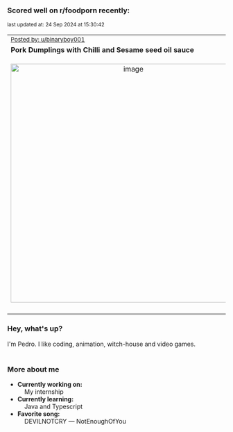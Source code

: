### Scored well on r/foodporn recently:

<p align="left"><sub>last updated at: 24 Sep 2024 at 15:30:42</sub></p>

|   |
| --- |
| <sub>[Posted by: u/binaryboy001][source]</sub> |
| **Pork Dumplings with Chilli and Sesame seed oil sauce** | 
|<p align="center"> <img alt="image" src="https://i.redd.it/0rybecby22qd1.jpeg" width="550" /> </p>|
|   |

### Hey, what's up?

I'm Pedro. I like coding, animation, witch-house and video games.<br><br>

### More about me
- **Currently working on:**  
&nbsp;&nbsp;&nbsp;&nbsp;My internship
- **Currently learning:**  
&nbsp;&nbsp;&nbsp;&nbsp;Java and Typescript
- **Favorite song:**  
&nbsp;&nbsp;&nbsp;&nbsp;DEVILNOTCRY — NotEnoughOfYou<br><br>

  



  
  
  
[linkedin]: https://linkedin.com/in/pedro-h-r-gomes-8a487b14a/
[gmail]: mailto:pilique11@gmail.com
[source]: https://reddit.com/r/FoodPorn/comments/1flqmw9/pork_dumplings_with_chilli_and_sesame_seed_oil/
[redditAPI]: https://www.reddit.com/dev/api/
